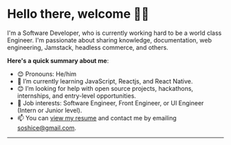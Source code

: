 # Hello there, welcome 👋🏾



I'm a Software Developer, who is currently working hard to be a world class Engineer. I'm passionate about sharing knowledge, documentation, web engineering, Jamstack, headless commerce, and others.

**Here's a quick summary about me**:

- 😊 Pronouns: He/him
- 🌱 I’m currently learning JavaScript, Reactjs, and React Native.
- 😊 I’m looking for help with open source projects, hackathons, internships, and entry-level opportunities.
- 💼 Job interests: Software Engineer, Front Engineer, or UI Engineer (Intern or Junior level).
- 📫 You can [view my resume](https://drive.google.com/file/d/1Ya_R8Jbo3hhFuGp-ZiZLqKQ8ZD7OqI1t/view?usp=drivesdk) and contact me by emailing soshice@gmail.com.

---
